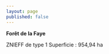 ```yaml
---
layout: page
published: false
---
```


**Forêt de la Faye**

ZNIEFF de type 1
Superficie : 954,94 ha

